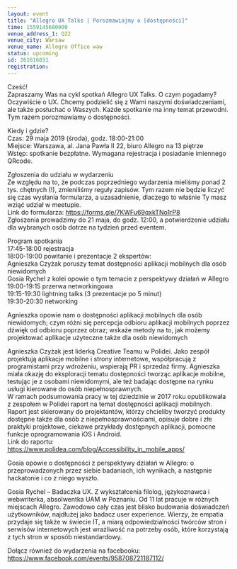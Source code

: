 ```yaml
---
layout: event
title: "Allegro UX Talks | Porozmawiajmy o [dostępności]"
time: 1559145600000
venue_address_1: Q22
venue_city: Warsaw
venue_name: Allegro Office waw
status: upcoming
id: 261616031
registration: 
---
```


<p>Cześć!<br />Zapraszamy Was na cykl spotkań Allegro UX Talks. O czym pogadamy? Oczywiście o UX. Chcemy podzielić się z Wami naszymi doświadczeniami, ale także posłuchać o Waszych. Każde spotkanie ma inny temat przewodni. Tym razem porozmawiamy o dostępności.</p>
<p>Kiedy i gdzie?<br />Czas: 29 maja 2019 (środa), godz. 18:00-21:00<br />Miejsce: Warszawa, al. Jana Pawła II 22, biuro Allegro na 13 piętrze<br />Wstęp: spotkanie bezpłatne. Wymagana rejestracja i posiadanie imiennego QRcode.</p>
<p>Zgłoszenia do udziału w wydarzeniu<br />Ze względu na to, że podczas poprzedniego wydarzenia mieliśmy ponad 2 tys. chętnych (!), zmieniliśmy reguły zapisów. Tym razem nie będzie liczyć się czas wysłania formularza, a uzasadnienie, dlaczego to właśnie Ty masz wziąć udział w meetupie.<br />Link do formularza: <a href="https://forms.gle/7KWFu69qxkTNo1rP8" class="linkified">https://forms.gle/7KWFu69qxkTNo1rP8</a><br />Zgłoszenia prowadzimy do 21 maja, do godz. 12:00, a potwierdzenie udziału dla wybranych osób dotrze na tydzień przed eventem.</p>
<p>Program spotkania<br />17:45-18:00 rejestracja<br />18:00-19:00 powitanie i prezentacje 2 ekspertów:<br />Agnieszka Czyżak poruszy temat dostępności aplikacji mobilnych dla osób niewidomych<br />Gosia Rychel z kolei opowie o tym temacie z perspektywy działań w Allegro<br />19:00-19:15 przerwa networkingowa<br />19:15-19:30 lightning talks (3 prezentacje po 5 minut)<br />19:30-20:30 networking</p>
<p>Agnieszka opowie nam o dostępności aplikacji mobilnych dla osób niewidomych; czym różni się percepcja odbioru aplikacji mobilnych poprzez dźwięk od odbioru poprzez obraz; wskaże metody na to, jak możemy projektować aplikacje użyteczne także dla osób niewidomych</p>
<p>Agnieszka Czyżak jest liderką Creative Teamu w Polidei. Jako zespół projektują aplikacje mobilne i strony internetowe, współpracują z programistami przy wdrożeniu, wspierają PR i sprzedaż firmy. Agnieszka miała okazję do eksploracji tematu dostępności tworząc aplikacje mobilne, testując je z osobami niewidomymi, ale też badając dostępne na rynku usługi kierowane do osób niepełnosprawnych.<br />W ramach podsumowania pracy w tej dziedzinie w 2017 roku opublikowała z zespołem w Polidei raport na temat dostępności aplikacji mobilnych. Raport jest skierowany do projektantów, którzy chcieliby tworzyć produkty dostępne także dla osób z niepełnosprawnościami, opisuje dobre i złe praktyki projektowe, ciekawe przykłady dostępnych aplikacji, pomocne funkcje oprogramowania iOS i Android.<br />Link do raportu: <a href="https://www.polidea.com/blog/Accessibility_in_mobile_apps/" class="linkified">https://www.polidea.com/blog/Accessibility_in_mobile_apps/</a></p>
<p>Gosia opowie o dostępności z perspektywy działań w Allegro: o przeprowadzonych przez siebie badaniach, ich wynikach, a następnie hackatonie i co z niego wyszło.</p>
<p>Gosia Rychel – Badaczka UX. Z wykształcenia filolog, językoznawca i webwriterka, absolwentka UAM w Poznaniu. Od 11 lat pracuje w różnych miejscach Allegro. Zawodowo cały czas jest blisko budowania doświadczeń użytkowników, najdłużej jako badacz user experience. Wierzy, że empatia przydaje się także w świecie IT, a miarą odpowiedzialności twórców stron i serwisów internetowych jest wrażliwość na potrzeby osób, które korzystają z tych stron w sposób niestandardowy.</p>
<p>Dołącz również do wydarzenia na facebooku:<br /><a href="https://www.facebook.com/events/958708721187112/" class="linkified">https://www.facebook.com/events/958708721187112/</a></p>

